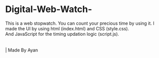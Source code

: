 # Digital-Web-Watch-
This is a web stopwatch. You can count your precious time by using it. 
I made the UI by using html (index.html) and CSS (style.css). <br>
And JavaScript for the timing updation logic (script.js).<br><br><br>
| Made By Ayan
